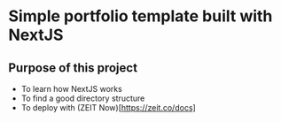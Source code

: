 # Simple portfolio template built with NextJS

## Purpose of this project

- To learn how NextJS works
- To find a good directory structure
- To deploy with (ZEIT Now)[https://zeit.co/docs]
